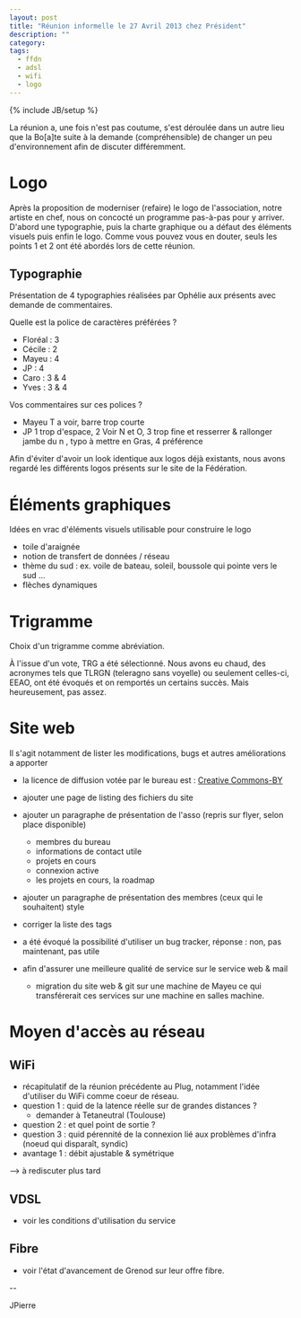 ```yaml
---
layout: post
title: "Réunion informelle le 27 Avril 2013 chez Président"
description: ""
category: 
tags: 
  - ffdn
  - adsl
  - wifi
  - logo
---
```

{% include JB/setup %}

La réunion a, une fois n'est pas coutume, s'est déroulée dans un autre lieu que la Bo[a]te suite à la demande (compréhensible) de changer un peu d'environnement afin de discuter différemment.

# Logo

Après la proposition de moderniser (refaire) le logo de l'association, notre artiste en chef, nous on concocté un programme pas-à-pas pour y arriver.
D'abord une typographie, puis la charte graphique ou a défaut des éléments visuels puis enfin le logo. Comme vous pouvez vous en douter, seuls les points 1 et 2 ont été abordés lors de cette réunion.

## Typographie

Présentation de 4 typographies réalisées par Ophélie aux présents avec demande de commentaires.

Quelle est la police de caractères préférées ?

* Floréal	:	3
* Cécile	:	2
* Mayeu	:	4
* JP	:	4
* Caro	:	3 & 4
* Yves	:	3 & 4

Vos commentaires sur ces polices ? 

* Mayeu
	T a voir, barre trop courte
* JP
	1 trop d'espace, 
	2 Voir N et O, 
	3 trop fine et resserrer & rallonger jambe du n , typo à mettre en Gras, 
	4 préférence

Afin d'éviter d'avoir un look identique aux logos déjà existants, nous avons regardé les différents logos présents sur le site de la Fédération.

# Éléments graphiques

Idées en vrac d'éléments visuels utilisable pour construire le logo

* toile d'araignée
* notion de transfert de données / réseau
* thème du sud : ex. voile  de bateau, soleil, boussole qui pointe vers le sud ...
* flèches dynamiques

# Trigramme

Choix d'un trigramme comme abréviation.

À l'issue d'un vote, TRG a été sélectionné.
Nous avons eu chaud, des acronymes tels que TLRGN (teleragno sans voyelle) ou seulement celles-ci, EEAO, ont été évoqués et on remportés un certains succès. Mais heureusement, pas assez.

# Site web

Il s'agit notamment de lister les modifications, bugs et autres améliorations a apporter

* la licence de diffusion votée par le bureau est : [Creative Commons-BY](http://creativecommons.org/licenses/by/2.0/fr/)
* ajouter une page de listing des fichiers du site
* ajouter un paragraphe de présentation de l'asso (repris sur flyer, selon place disponible)
	* membres du bureau
	* informations de contact utile
	* projets en cours
	* connexion active
	* les projets en cours, la roadmap
* ajouter un paragraphe de présentation des membres (ceux qui le souhaitent) style

	<moi><mavie><mon message>

* corriger la liste des tags

* a été évoqué la possibilité d'utiliser un bug tracker, réponse : non, pas maintenant, pas utile
* afin d'assurer une meilleure qualité de service sur le service web & mail
	* migration du site web & git sur une machine de Mayeu
	ce qui transférerait ces services sur une machine en salles machine.

# Moyen d'accès au réseau

## WiFi

* récapitulatif de la réunion précédente au Plug, notamment l'idée d'utiliser du WiFi comme coeur de réseau.
* question 1 : quid de la latence réelle sur de grandes distances ?
	* demander à Tetaneutral (Toulouse)
* question 2 : et quel point de sortie ?
* question 3 : quid pérennité de la connexion lié aux problèmes d'infra (noeud qui disparaît, syndic)
* avantage 1 : débit ajustable & symétrique

--> à rediscuter plus tard

## VDSL

* voir les conditions d'utilisation du service

## Fibre

* voir l'état d'avancement de Grenod sur leur offre fibre.

--

JPierre

